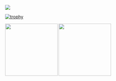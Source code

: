 ![](https://github-profile-summary-cards.vercel.app/api/cards/profile-details?username=shwg8986&theme=dracula) 

[![trophy](https://github-profile-trophy.vercel.app/?username=shwg8986&theme=&column=8
)](https://github.com/ryo-ma/github-profile-trophy)

<p>
  <a href="https://github.com/shwg8986">
    <img align="left" height="170px" src="https://github-readme-stats.vercel.app/api?username=shwg8986&count_private=true&show_icons=true&theme=" />
  </a>
  <a href="https://github.com/shwg8986">
    <img align="left" height="170px" src="https://github-readme-stats.vercel.app/api/top-langs/?username=shwg8986&layout=compact&theme=" />
  </a>
</p>


